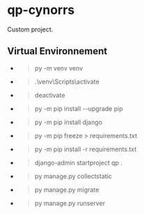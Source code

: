# qp-cynorrs
Custom project.

## Virtual Environnement

- > py -m venv venv
- > .\venv\Scripts\activate
- > deactivate

- > py -m pip install --upgrade pip
- > py -m pip install django
- > py -m pip freeze > requirements.txt
- > py -m pip install -r requirements.txt

- > django-admin startproject qp .

- > py manage.py collectstatic
- > py manage.py migrate
- > py manage.py runserver

